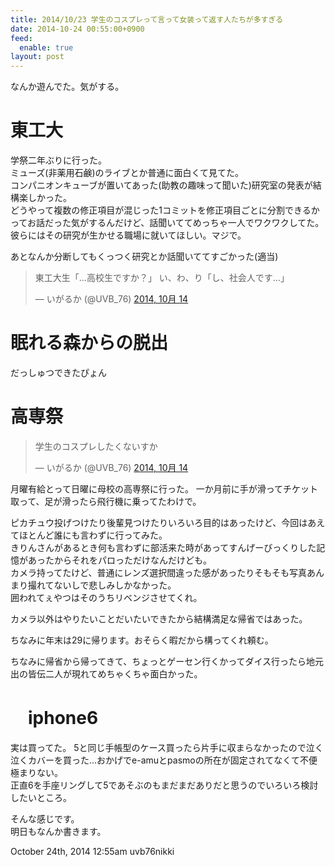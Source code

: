 ```yaml
---
title: 2014/10/23 学生のコスプレって言って女装って返す人たちが多すぎる
date: 2014-10-24 00:55:00+0900
feed:
  enable: true
layout: post
---
```

<p>なんか遊んでた。気がする。</p>    <h1>東工大</h1>    <p>      学祭二年ぶりに行った。<br>      ミューズ(非薬用石鹸)のライブとか普通に面白くて見てた。<br>      コンパニオンキューブが置いてあった(助教の趣味って聞いた)研究室の発表が結構楽しかった。<br>      どうやって複数の修正項目が混じった1コミットを修正項目ごとに分割できるかってお話だった気がするんだけど、話聞いててめっちゃ一人でワクワクしてた。<br>      彼らにはその研究が生かせる職場に就いてほしい。マジで。    </p>    <p>あとなんか分断してもくっつく研究とか話聞いててすごかった(適当)</p>    <blockquote class="twitter-tweet" lang="ja">      <p>東工大生「…高校生ですか？」 い、わ、り「し、社会人です…」</p>      — いがるか (@UVB_76)      <a href="https://twitter.com/UVB_76/status/521868414579527680" target="_blank">2014, 10月 14</a>    </blockquote>    <script async src="//platform.twitter.com/widgets.js" charset="utf-8"></script>    <h1>眠れる森からの脱出</h1>    <p>だっしゅつできたぴょん</p>    <h1>高専祭</h1>    <blockquote class="twitter-tweet" lang="ja">      <p>学生のコスプレしたくないすか</p>      — いがるか (@UVB_76)      <a href="https://twitter.com/UVB_76/status/521866880504442880" target="_blank">2014, 10月 14</a>    </blockquote>    <p>      <script async src="//platform.twitter.com/widgets.js" charset="utf-8"></script>      月曜有給とって日曜に母校の高専祭に行った。      一か月前に手が滑ってチケット取って、足が滑ったら飛行機に乗ってたわけで。    </p>    <p>      ピカチュウ投げつけたり後輩見つけたりいろいろ目的はあったけど、今回はあえてほとんど誰にも言わずに行ってみた。<br>      きりんさんがあるとき何も言わずに部活来た時があってすんげーびっくりした記憶があったからそれをパロっただけなんだけども。<br>      カメラ持ってたけど、普通にレンズ選択間違った感があったりそもそも写真あんまり撮れてないしで悲しみしかなかった。<br>      囲われてぇやつはそのうちリベンジさせてくれ。    </p>    <p>カメラ以外はやりたいことだいたいできたから結構満足な帰省ではあった。</p>    <p>ちなみに年末は29に帰ります。おそらく暇だから構ってくれ頼む。</p>    <p>      ちなみに帰省から帰ってきて、ちょっとゲーセン行くかってダイス行ったら地元出の皆伝二人が現れてめちゃくちゃ面白かった。    </p>    <h1>　iphone6</h1>    <p>      実は買ってた。      5と同じ手帳型のケース買ったら片手に収まらなかったので泣く泣くカバーを買った…おかげでe-amuとpasmoの所在が固定されてなくて不便極まりない。<br>      正直6を手座リングして5であそぶのもまだまだありだと思うのでいろいろ検討したいところ。    </p>    <p>      そんな感じです。<br>      明日もなんか書きます。    </p>    <div id="footer">      <span id="timestamp"> October 24th, 2014 12:55am </span>      <span class="tag">uvb76nikki</span>    </div>
